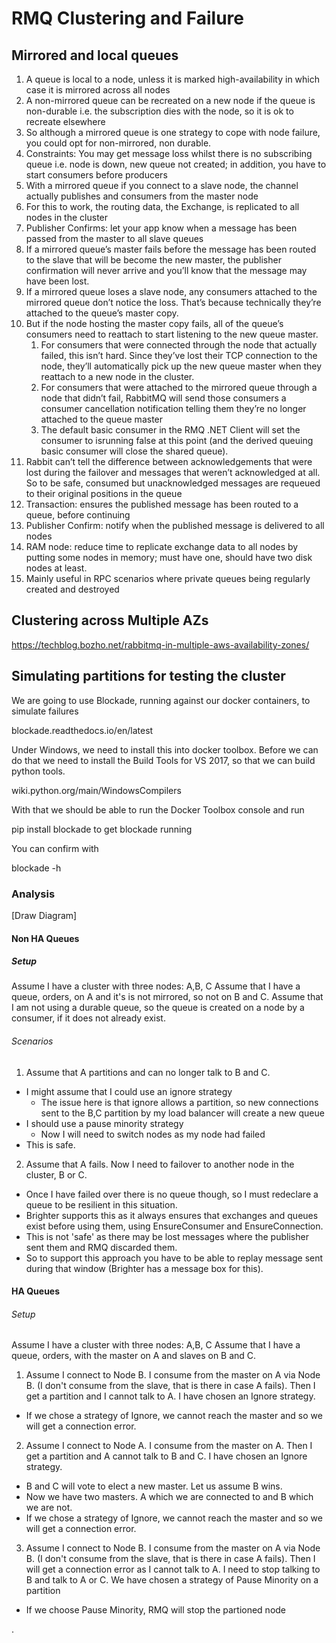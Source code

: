 # RMQ Clustering and Failure
## Mirrored and local queues

1. A queue is local to a node, unless it is marked high-availability in which case it is mirrored across all nodes
  1. A non-mirrored queue can be recreated on a new node if the queue is non-durable i.e. the subscription dies with the node, so it is ok to recreate elsewhere
2. So although a mirrored queue is one strategy to cope with node failure, you could opt for non-mirrored, non durable.
  1. Constraints: You may get message loss whilst there is no subscribing queue i.e. node is down, new queue not created; in addition, you have to start consumers before producers
3. With a mirrored queue if you connect to a slave node, the channel actually publishes and consumers from the master node
  1. For this to work, the routing data, the Exchange, is replicated to all nodes in the cluster
4. Publisher Confirms: let your app know when a message has been passed from the master to all slave queues
  1. If a mirrored queue’s master fails before the message has been routed to the slave that will be become the new master, the publisher confirmation will never arrive and you’ll know that the message may have been lost.
5. If a mirrored queue loses a slave node, any consumers attached to the mirrored queue don’t notice the loss. That’s because technically they’re attached to the queue’s master copy.
6. But if the node hosting the master copy fails, all of the queue’s consumers need to reattach to start listening to the new queue master. 
   1. For consumers that were connected through the node that actually failed, this isn’t hard. Since they’ve lost their TCP connection to the node, they’ll automatically pick up the new queue master when they reattach to a new node in the cluster.
   2. For consumers that were attached to the mirrored queue through a node that didn’t fail, RabbitMQ will send those consumers a consumer cancellation notification telling them they’re no longer attached to the queue master
   3. The default basic consumer in the RMQ .NET Client will set the consumer to isrunning false at this point (and the derived queuing basic consumer will close the shared queue).
7. Rabbit can’t tell the difference between acknowledgements that were lost during the failover and messages that weren’t acknowledged at all. So to be safe, consumed but unacknowledged messages are requeued to their original positions in the queue
8. Transaction: ensures the published message has been routed to a queue, before continuing
9. Publisher Confirm: notify when the published message is delivered to all nodes
10. RAM node: reduce time to replicate exchange data to all nodes by putting some nodes in memory; must have one, should have two disk nodes at least.
  1. Mainly useful in RPC scenarios where private queues being regularly created and destroyed


## Clustering across Multiple AZs
https://techblog.bozho.net/rabbitmq-in-multiple-aws-availability-zones/

## Simulating partitions for testing the cluster
We are going to use Blockade, running against our docker containers, to simulate failures

blockade.readthedocs.io/en/latest

Under Windows, we need to install this into docker toolbox. Before we can do that we need to install the Build Tools for VS 2017, so that we can build python tools. 

wiki.python.org/main/WindowsCompilers

With that we should be able to run the Docker Toolbox console and run

pip install blockade to get blockade running

You can confirm with 

blockade -h

### Analysis

[Draw Diagram]

#### Non HA Queues

##### Setup
Assume I have a cluster with three nodes: A,B, C
Assume that I have a queue, orders, on A and it's is not mirrored, so not on B and C.
Assume that I am not using a durable queue, so the queue is created on a node by a consumer, if it does not already exist.

###### Scenarios
1. Assume that A partitions and can no longer talk to B and C. 
  * I might assume that I could use an ignore strategy 
    * The issue here is that ignore allows a partition, so new connections sent to the B,C partition by my load balancer will create a new queue
  * I should use a pause minority strategy
    * Now I will need to switch nodes as my node had failed
  * This is safe.
2. Assume that A fails. Now I need to failover to another node in the cluster, B or C. 
  * Once I have failed over there is no queue though, so I must redeclare a queue to be resilient in this situation. 
  * Brighter supports this as it always ensures that exchanges and queues exist before using them, using EnsureConsumer and EnsureConnection.
  * This is not 'safe' as there may be lost messages where the publisher sent them and RMQ discarded them.
  * So to support this approach you have to be able to replay message sent during that window (Brighter has a message box for this).

#### HA Queues

###### Setup
Assume I have a cluster with three nodes: A,B, C
Assume that I have a queue, orders, with the master on A and slaves on B and C.

1. Assume I connect to Node B. I consume from the master on A via Node B. (I don't consume from the slave, that is there in case A fails). Then I get a partition and I cannot talk to A. I have chosen an Ignore strategy.
  * If we chose a strategy of Ignore, we cannot reach the master and so we will get a connection error. 
2. Assume I connect to Node A. I consume from the master on A. Then I get a partition and  A cannot talk to B and C. I have chosen an Ignore strategy. 
  * B and C will vote to elect a new master. Let us assume B wins. 
  * Now we have two masters. A which we are connected to and B which we are not.
  * If we chose a strategy of Ignore, we cannot reach the master and so we will get a connection error. 
3. Assume I connect to Node B. I consume from the master on A via Node B. (I don't consume from the slave, that is there in case A fails). Then I will get a connection error as I cannot talk to A. I need to stop talking to B and talk to A or C.  We have chosen a strategy of Pause Minority on a partition
  * If we choose Pause Minority, RMQ will stop the partioned node

.
